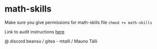 # math-skills

Make sure you give permissions for math-skills file ```chmod +x math-skills```

Link to audit instructions [here](https://github.com/01-edu/public/tree/master/subjects/math-skills/audit)

@ discord beansu / gitea - mtalli / Mauno Tälli